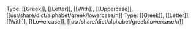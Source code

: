 Type: [[Greek]], [[Letter]], [[With]], [[Uppercase]], [[usr/share/dict/alphabet/greek/lowercase/π]]
Type: [[Greek]], [[Letter]], [[With]], [[Lowercase]], [[usr/share/dict/alphabet/greek/lowercase/π]]
